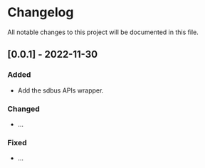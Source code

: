 # Changelog

All notable changes to this project will be documented in this file.

## [0.0.1] - 2022-11-30

### Added

- Add the sdbus APIs wrapper.

### Changed

- ...

### Fixed

- ...